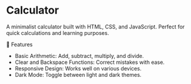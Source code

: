# Calculator

A minimalist calculator built with HTML, CSS, and JavaScript. Perfect for quick calculations and learning purposes.

🌟 Features

<ul>
  <li>Basic Arithmetic: Add, subtract, multiply, and divide.</li>
  <li>Clear and Backspace Functions: Correct mistakes with ease.</li>
  <li>Responsive Design: Works well on various devices.</li>
  <li>Dark Mode: Toggle between light and dark themes.</li>
</ul>
